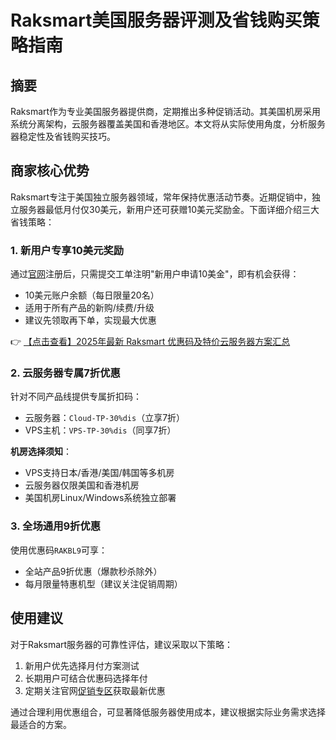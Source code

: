 # Raksmart美国服务器评测及省钱购买策略指南

## 摘要
Raksmart作为专业美国服务器提供商，定期推出多种促销活动。其美国机房采用系统分离架构，云服务器覆盖美国和香港地区。本文将从实际使用角度，分析服务器稳定性及省钱购买技巧。

## 商家核心优势
Raksmart专注于美国独立服务器领域，常年保持优惠活动节奏。近期促销中，独立服务器最低月付仅30美元，新用户还可获赠10美元奖励金。下面详细介绍三大省钱策略：

### 1. 新用户专享10美元奖励
通过[官网](https://bit.ly/raksmart)注册后，只需提交工单注明"新用户申请10美金"，即有机会获得：
- 10美元账户余额（每日限量20名）
- 适用于所有产品的新购/续费/升级
- 建议先领取再下单，实现最大优惠

👉 [【点击查看】2025年最新 Raksmart 优惠码及特价云服务器方案汇总](https://bit.ly/raksmart)

### 2. 云服务器专属7折优惠
针对不同产品线提供专属折扣码：
- 云服务器：`Cloud-TP-30%dis`（立享7折）
- VPS主机：`VPS-TP-30%dis`（同享7折）

**机房选择须知**：
- VPS支持日本/香港/美国/韩国等多机房
- 云服务器仅限美国和香港机房
- 美国机房Linux/Windows系统独立部署

### 3. 全场通用9折优惠
使用优惠码`RAKBL9`可享：
- 全站产品9折优惠（爆款秒杀除外）
- 每月限量特惠机型（建议关注促销周期）

## 使用建议
对于Raksmart服务器的可靠性评估，建议采取以下策略：
1. 新用户优先选择月付方案测试
2. 长期用户可结合优惠码选择年付
3. 定期关注官网[促销专区](https://bit.ly/raksmart)获取最新优惠

通过合理利用优惠组合，可显著降低服务器使用成本，建议根据实际业务需求选择最适合的方案。